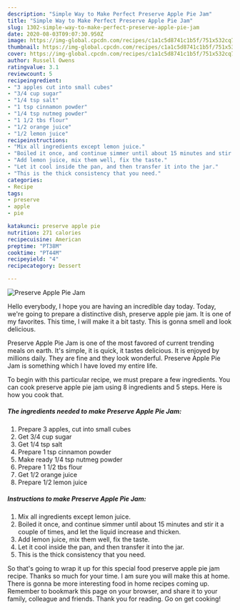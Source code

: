 ```yaml
---
description: "Simple Way to Make Perfect Preserve Apple Pie Jam"
title: "Simple Way to Make Perfect Preserve Apple Pie Jam"
slug: 1302-simple-way-to-make-perfect-preserve-apple-pie-jam
date: 2020-08-03T09:07:30.950Z
image: https://img-global.cpcdn.com/recipes/c1a1c5d8741c1b5f/751x532cq70/preserve-apple-pie-jam-recipe-main-photo.jpg
thumbnail: https://img-global.cpcdn.com/recipes/c1a1c5d8741c1b5f/751x532cq70/preserve-apple-pie-jam-recipe-main-photo.jpg
cover: https://img-global.cpcdn.com/recipes/c1a1c5d8741c1b5f/751x532cq70/preserve-apple-pie-jam-recipe-main-photo.jpg
author: Russell Owens
ratingvalue: 3.1
reviewcount: 5
recipeingredient:
- "3 apples cut into small cubes"
- "3/4 cup sugar"
- "1/4 tsp salt"
- "1 tsp cinnamon powder"
- "1/4 tsp nutmeg powder"
- "1 1/2 tbs flour"
- "1/2 orange juice"
- "1/2 lemon juice"
recipeinstructions:
- "Mix all ingredients except lemon juice."
- "Boiled it once, and continue simmer until about 15 minutes and stir it a couple of times, and let the liquid increase and thicken."
- "Add lemon juice, mix them well, fix the taste."
- "Let it cool inside the pan, and then transfer it into the jar."
- "This is the thick consistency that you need."
categories:
- Recipe
tags:
- preserve
- apple
- pie

katakunci: preserve apple pie 
nutrition: 271 calories
recipecuisine: American
preptime: "PT38M"
cooktime: "PT44M"
recipeyield: "4"
recipecategory: Dessert

---
```



![Preserve Apple Pie Jam](https://img-global.cpcdn.com/recipes/c1a1c5d8741c1b5f/751x532cq70/preserve-apple-pie-jam-recipe-main-photo.jpg)

Hello everybody, I hope you are having an incredible day today. Today, we're going to prepare a distinctive dish, preserve apple pie jam. It is one of my favorites. This time, I will make it a bit tasty. This is gonna smell and look delicious.

Preserve Apple Pie Jam is one of the most favored of current trending meals on earth. It's simple, it is quick, it tastes delicious. It is enjoyed by millions daily. They are fine and they look wonderful. Preserve Apple Pie Jam is something which I have loved my entire life.




To begin with this particular recipe, we must prepare a few ingredients. You can cook preserve apple pie jam using 8 ingredients and 5 steps. Here is how you cook that.

<!--inarticleads1-->

##### The ingredients needed to make Preserve Apple Pie Jam:

1. Prepare 3 apples, cut into small cubes
1. Get 3/4 cup sugar
1. Get 1/4 tsp salt
1. Prepare 1 tsp cinnamon powder
1. Make ready 1/4 tsp nutmeg powder
1. Prepare 1 1/2 tbs flour
1. Get 1/2 orange juice
1. Prepare 1/2 lemon juice




<!--inarticleads2-->

##### Instructions to make Preserve Apple Pie Jam:

1. Mix all ingredients except lemon juice.
1. Boiled it once, and continue simmer until about 15 minutes and stir it a couple of times, and let the liquid increase and thicken.
1. Add lemon juice, mix them well, fix the taste.
1. Let it cool inside the pan, and then transfer it into the jar.
1. This is the thick consistency that you need.




So that's going to wrap it up for this special food preserve apple pie jam recipe. Thanks so much for your time. I am sure you will make this at home. There is gonna be more interesting food in home recipes coming up. Remember to bookmark this page on your browser, and share it to your family, colleague and friends. Thank you for reading. Go on get cooking!
